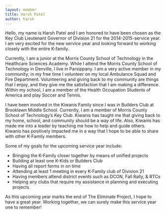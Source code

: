 ```yaml
---
layout: member
title: Harsh Patel
author: harsh
---
```


Hello, my name is Harsh Patel and I am honored to have been chosen as the Key Club Lieutenant Governor of Division 21 for the 2014-2015-service year. I am very excited for the new service year and looking forward to working closely with the entire K-family.

Currently, I am a junior at the Morris County School of Technology in the Healthcare Sciences Academy. While I attend the Morris County School of Technology in Denville, I live in Parsippany. I am a very active member in my community; in my free time I volunteer on my local Ambulance Squad and Fire Department. Volunteering and giving back to my community are things that I enjoy, and they give me the satisfaction that I am making a difference. Within my school, I am a member of the Health Occupation Students of America and play Soccer and Tennis.

I have been involved in the Kiwanis Family since I was in Builders Club at Brooklawn Middle School. Currently, I am a member of Morris County School of Technology’s Key Club. Kiwanis has taught me that giving back to my home, school, and community should be a way of life. Also, Kiwanis has made me into a leader by teaching me how to help and guide others. Kiwanis has positively impacted me in a way that I hope to be able to share with other K-Family members.

Some of my goals for the upcoming service year include:

- Bringing the K-Family closer together by means of unified projects
- Building at least one K-Kids or Builders Club
- Having all report forms in on time
- Attending at least 1 meeting in every K-Family club of Division 21
- Having members attend district events such as DCON, Fall Rally, & RTCs
- Helping any clubs that require my assistance in planning and executing projects

As this upcoming year marks the end of The Eliminate Project, I hope to have a great year. Working together, we can surely make this service year one to remember!

